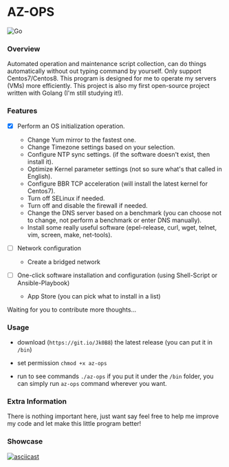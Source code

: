 # AZ-OPS

![Go](https://github.com/anxuanzi/az-ops/workflows/Go/badge.svg)

### Overview
Automated operation and maintenance script collection, can do things automatically without out typing command by yourself. Only support Centos7/Centos8. This program is designed for me to operate my servers (VMs) more efficiently. This project is also my first open-source project written with Golang (I'm still studying it!).

### Features
- [x] Perform an OS initialization operation.
    - Change Yum mirror to the fastest one.
    - Change Timezone settings based on your selection.
    - Configure NTP sync settings. (if the software doesn't exist, then install it).
    - Optimize Kernel parameter settings (not so sure what's that called in English).
    - Configure BBR TCP acceleration (will install the latest kernel for Centos7).
    - Turn off SELinux if needed.
    - Turn off and disable the firewall if needed.
    - Change the DNS server based on a benchmark (you can choose not to change, not perform a benchmark or enter DNS manually).
    - Install some really useful software (epel-release, curl, wget, telnet, vim, screen, make, net-tools).

- [ ] Network configuration
    - Create a bridged network
    
- [ ] One-click software installation and configuration (using Shell-Script or Ansible-Playbook)
    - App Store (you can pick what to install in a list)

Waiting for you to contribute more thoughts...

### Usage

- download (`https://git.io/Jk0B8`) the latest release (you can put it in `/bin`)

- set permission `chmod +x az-ops`

- run to see commands `./az-ops` if you put it under the `/bin` folder, you can simply run `az-ops` command wherever you want.

### Extra Information
There is nothing important here, just want say feel free to help me improve my code and let make this little program better!

### Showcase

[![asciicast](https://asciinema.org/a/nafHdPRe8GDH6XCWCeu8OAK4y.svg)](https://asciinema.org/a/nafHdPRe8GDH6XCWCeu8OAK4y)
